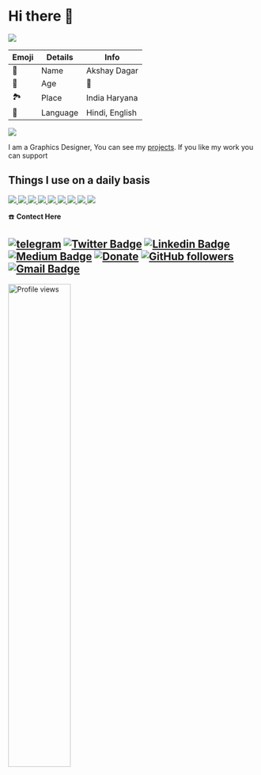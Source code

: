 # Hi there 👋

<p align="left">
<a href="https://github.com/harish-sethuraman/readme-components">
<img  src="https://readme-components.vercel.app/api?component=text&text=IM%20AKSHUDAGAR&fill=linear-gradient%28to%20top%2C%20%23a18cd1%200%25%2C%20%23fbc2eb%20100%25%29%3B">
</a>
</p>  


| Emoji | Details | Info |
| ---- | ---- | ---- |
| 🤵 | Name | Akshay Dagar |
| 📆 | Age| 🔞 |
| 🏞️ | Place | India Haryana |
| 📣 | Language | Hindi, English |

<img src="https://github-stats-alpha.vercel.app/api/?username=akshudagar&cc=000&tc=00ff00&ic=fff000&bc=fff" align="center">

I am a Graphics Designer, You can see my [projects](https://github.com/akshudagar). If you like my work you can support

## Things I use on a daily basis

<p align="left">  
<a href="https://github.comakshudagar/readme-components">
 <img  src="https://readme-components.vercel.app/api?component=logo&fill=black&logo=react&animation=spin&svgfill=15d8fe">  
 </a>
   <a href="https://github.com/akshudagar/readme-components">
<img  src="https://readme-components.vercel.app/api?component=logo&fill=black&logo=typescript&svgfill=2d79c7">
</a>
  <a href="https://github.com/akshudagar/readme-components">
<img  src="https://readme-components.vercel.app/api?component=logo&fill=black&logo=webpack&svgfill=8ed5fa">
</a>
 <a href="https://github.com/akshudagar/readme-components">
 <img  src="https://readme-components.vercel.app/api?component=logo&fill=black&logo=node.js&svgfill=659b60">
</a>
<a href="https://github.com/akshudagar/readme-components">
<img  src="https://readme-components.vercel.app/api?component=logo&fill=black&logo=ember.js&svgfill=df5c43">  
</a>
<a href="https://github.com/akshudagar/readme-components">
<img  src="https://readme-components.vercel.app/api?component=logo&fill=black&logo=sass&svgfill=cd6799">
</a>


<!-- <a href="https://github.com/akshudagar/readme-components">
<img  src="https://readme-components.vercel.app/api?component=logo&fill=black&logo=html5&svgfill=f06629">
</a> -->
<a href="https://github.com/akshudagar/readme-components">
<img  src="https://readme-components.vercel.app/api?component=logo&fill=black&logo=javascript&svgfill=f6df1c">
</a>
<a href="https://github.com/akshudagar/readme-components">
<img  src="https://readme-components.vercel.app/api?component=logo&fill=black&logo=CSS3&svgfill=028dd1">
</a>
<a href="https://github.com/akshudagar/readme-components">
<img  src="https://readme-components.vercel.app/api?component=logo&fill=black&logo=github">
</a>
</p>


<!-- 
## My Skills 💻



<p align="left">
<a href="https://github.com/akshudagar/readme-components">
<img  src="https://readme-components.vercel.app/api?component=linearprogress&skill=HTML&value=80&design=candy&fill=ff69b4">
</a>
<a href="https://github.com/akshudagar/readme-components">
<img  src="https://readme-components.vercel.app/api?component=linearprogress&skill=CSS&value=70&design=candy&fill=ff69b4">
</a>
<a href="https://github.com/akshudagar/readme-components">
<img  src="https://readme-components.vercel.app/api?component=linearprogress&skill=JS&value=50&design=candy&fill=ff69b4">
</a>
<a href="https://github.com/akshudagar/readme-components">
<img  src="https://readme-components.vercel.app/api?component=linearprogress&skill=REACT&value=60&design=candy&fill=ff69b4">
</a>
<a href="https://github.com/akshudagar/readme-components">
<img  src="https://readme-components.vercel.app/api?component=linearprogress&skill=CPP&value=50&design=candy&fill=ff69b4">
</a>
<a href="https://github.comakshudagar/readme-components">
<img  src="https://readme-components.vercel.app/api?component=linearprogress&skill=GIT&value=70&design=candy&fill=ff69b4">
</a>
</p>
-->


<!--
# Coming soon 🚀



<p align="left">
<a href="https://github.com/akshudagar/readme-components">
<img  src="https://readme-components.vercel.app/api?component=">
</a>
</p>
-->

☎️ **Contect Here**

<a href="https://telegram.dog/akshudagar"><img alt="telegram" src="https://img.shields.io/badge/Telegram-%22B1B17.svg?&logo=telegram&logoColor=white"></a>
[![Twitter Badge](https://img.shields.io/badge/-@akshudagar-1ca0f1?style=flat-square&labelColor=1ca0f1&logo=twitter&logoColor=white&link=https://twitter.com/akshudagar)](https://twitter.com/akshudagar) [![Linkedin Badge](https://img.shields.io/badge/-akshudagar-blue?style=flat-square&logo=Linkedin&logoColor=white&link=https://www.linkedin.com/in/akshudagar/)](https://www.linkedin.com/in/akshudagar/) [![Medium Badge](https://img.shields.io/badge/-@akshudagar-03a57a?style=flat-square&labelColor=000000&logo=Medium&link=https://medium.com/@akshudagar/)](https://medium.com/@v/)
[![Donate](https://img.shields.io/badge/Support-%24-blue)](https://www.paypal.me/akshudagar)
[![GitHub followers](https://img.shields.io/github/followers/akshudagar?label=Follow&style=social)](https://github.com/akshudagar/?tab=follow)
[![Gmail Badge](https://img.shields.io/badge/-complicatedakshay@gmail.com-c14438?style=flat-square&logo=Gmail&logoColor=white&link=mailto:complicatedakshay@gmail.com)](mailto:complicatedakshay@gmail.com)
---


<img width="50%" src="https://gpvc.arturio.dev/akshudagar" alt="Profile views" />
